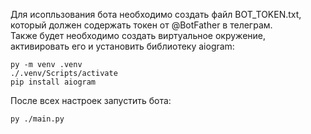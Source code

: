 Для исопльзования бота необходимо создать файл BOT_TOKEN.txt, который должен содержать токен от @BotFather в телеграм.  
Также будет необходимо создать виртуальное окружение, активировать его и установить библиотеку aiogram:
```
py -m venv .venv
./.venv/Scripts/activate
pip install aiogram
```
  
После всех настроек запустить бота:
```
py ./main.py
```
